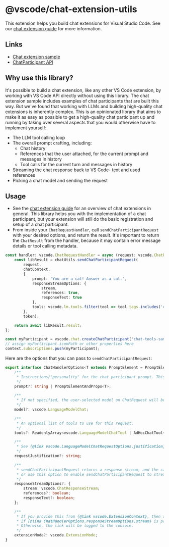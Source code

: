 # @vscode/chat-extension-utils

This extension helps you build chat extensions for Visual Studio Code. See our [chat extension guide](https://code.visualstudio.com/api/extension-guides/chat) for more information.

## Links

- [Chat extension sample](https://github.com/microsoft/vscode-extension-samples/tree/main/chat-sample)
- [ChatParticipant API](https://code.visualstudio.com/api/references/vscode-api#chat)

## Why use this library?

It's possible to build a chat extension, like any other VS Code extension, by working with VS Code API directly without using this library. The chat extension sample includes examples of chat participants that are built this way. But we've found that working with LLMs and building high-quality chat extensions is inherently complex. This is an opinionated library that aims to make it as easy as possible to get a high-quality chat participant up and running by taking over several aspects that you would otherwise have to implement yourself:

- The LLM tool calling loop
- The overall prompt crafting, including:
    - Chat history
    - References that the user attached, for the current prompt and messages in history
    - Tool calls for the current turn and messages in history
- Streaming the chat response back to VS Code- text and used references
- Picking a chat model and sending the request

## Usage

- See the [chat extension guide](https://code.visualstudio.com/api/extension-guides/chat) for an overview of chat extensions in general. This library helps you with the implementation of a chat participant, but your extension will still do the basic registration and setup of a chat participant.
- From inside your `ChatRequestHandler`, call `sendChatParticipantRequest` with your desired options, and return the result. It's important to return the `ChatResult` from the handler, because it may contain error message details or tool calling metadata.

```ts
const handler: vscode.ChatRequestHandler = async (request: vscode.ChatRequest, chatContext: vscode.ChatContext, stream: vscode.ChatResponseStream, token: vscode.CancellationToken) => {
    const libResult = chatUtils.sendChatParticipantRequest(
        request,
        chatContext,
        {
            prompt: 'You are a cat! Answer as a cat.',
            responseStreamOptions: {
                stream,
                references: true,
                responseText: true
            },
            tools: vscode.lm.tools.filter(tool => tool.tags.includes('chat-tools-sample'))
        },
        token);

    return await libResult.result;
};

const myParticipant = vscode.chat.createChatParticipant('chat-tools-sample.catTools', handler);
// assign myParticipant.iconPath or other properties here
context.subscriptions.push(myParticipant);
```

Here are the options that you can pass to `sendChatParticipantRequest`:

```ts
export interface ChatHandlerOptions<T extends PromptElement = PromptElement> {
	/**
	 * Instructions/"personality" for the chat participant prompt. This is what makes this chat participant different from others.
	 */
	prompt?: string | PromptElementAndProps<T>;

	/**
	 * If not specified, the user-selected model on ChatRequest will be used.
	 */
	model?: vscode.LanguageModelChat;

	/**
	 * An optional list of tools to use for this request.
	 */
	tools?: ReadonlyArray<vscode.LanguageModelChatTool | AdHocChatTool<object>>;

	/**
	 * See {@link vscode.LanguageModelChatRequestOptions.justification}
	 */
	requestJustification?: string;

	/**
	 * sendChatParticipantRequest returns a response stream, and the caller can handle streaming the response,
	 * or use this option to enable sendChatParticipantRequest to stream the response back to VS Code.
	 */
	responseStreamOptions?: {
		stream: vscode.ChatResponseStream;
		references?: boolean;
		responseText?: boolean;
	};

	/**
	 * If you provide this from {@link vscode.ExtensionContext}, then a trace of the rendered prompt will be served.
	 * If {@link ChatHandlerOptions.responseStreamOptions.stream} is provided, a link to the trace will be added to the response.
	 * Otherwise, the link will be logged to the console.
	 */
	extensionMode?: vscode.ExtensionMode;
}
```
